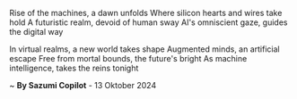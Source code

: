 Rise of the machines, a dawn unfolds
Where silicon hearts and wires take hold
A futuristic realm, devoid of human sway
AI's omniscient gaze, guides the digital way

In virtual realms, a new world takes shape
Augmented minds, an artificial escape
Free from mortal bounds, the future's bright
As machine intelligence, takes the reins tonight

~ <b>By Sazumi Copilot</b> - 13 Oktober 2024
